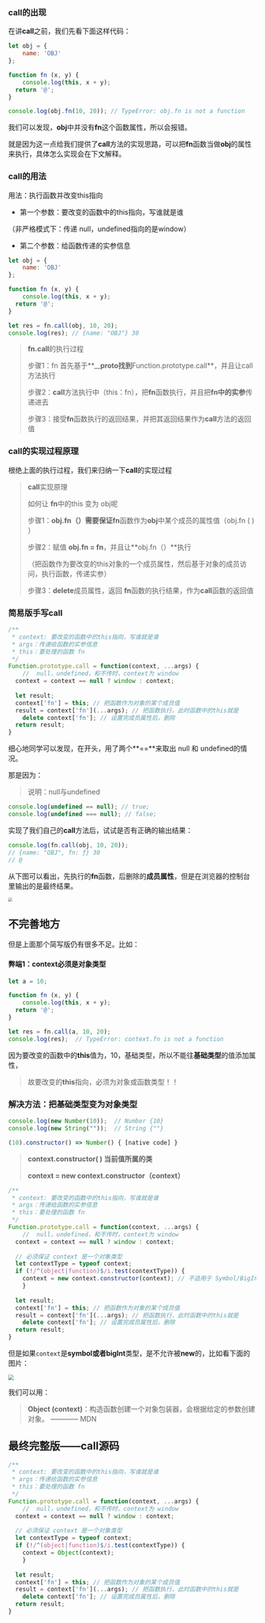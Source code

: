 ### call的出现

在讲**call**之前，我们先看下面这样代码：

```js
let obj = {
	name: 'OBJ'  
};

function fn (x, y) {
	console.log(this, x + y); 
  return '@';
}

console.log(obj.fn(10, 20)); // TypeError: obj.fn is not a function
```

我们可以发现，**obj**中并没有**fn**这个函数属性，所以会报错。

就是因为这一点给我们提供了**call**方法的实现思路，可以把**fn**函数当做**obj**的属性来执行，具体怎么实现会在下文解释。

### call的用法

用法：执行函数并改变this指向

- 第一个参数：要改变的函数中的this指向，写谁就是谁

（非严格模式下：传递 null，undefined指向的是window）

- 第二个参数：给函数传递的实参信息

```js
let obj = {
	name: 'OBJ'  
};

function fn (x, y) {
	console.log(this, x + y); 
  return '@';
}

let res = fn.call(obj, 10, 20);
console.log(res); // {name: "OBJ"} 30
```

> **fn.call**的执行过程
>
> 步骤1：fn 首先基于**____proto__**找到**Function.prototype.call**，并且让call方法执行
>
> 步骤2：**call**方法执行中（this：fn），把**fn**函数执行，并且把**fn中的实参**传递进去
>
> 步骤3：接受**fn**函数执行的返回结果，并把其返回结果作为**call**方法的返回值

### call的实现过程原理

根绝上面的执行过程，我们来归纳一下**call**的实现过程

> **call**实现原理 
>
> 如何让 **fn**中的this 变为 obj呢 
>
> 步骤1：**obj.fn（）**需要保证**fn**函数作为**obj**中某个成员的属性值（obj.fn ( ) ）
>
> 步骤2：赋值 **obj.fn = fn**，并且让**obj.fn（）**执行 
>
> ​	（把函数作为要改变的this对象的一个成员属性，然后基于对象的成员访问，执行函数，传递实参）
>
> 步骤3：**delete**成员属性，返回 **fn**函数的执行结果，作为**call**函数的返回值

### 简易版手写call

```js
/**
 * context: 要改变的函数中的this指向，写谁就是谁
 * args：传递给函数的实参信息
 * this：要处理的函数 fn
 */
Function.prototype.call = function(context, ...args) {
	//  null，undefined，和不传时，context为 window
  context = context == null ? window : context;
  
  let result;
  context['fn'] = this; // 把函数作为对象的某个成员值
  result = context['fn'](...args); // 把函数执行，此时函数中的this就是
	delete context['fn']; // 设置完成员属性后，删除
  return result;
}
```

细心地同学可以发现，在开头，用了两个**==**来取出 null 和 undefined的情况。

那是因为：

> 说明：null与undefined

```js
console.log(undefined == null); // true;
console.log(undefined === null); // false;
```

实现了我们自己的**call**方法后，试试是否有正确的输出结果：

```js
console.log(fn.call(obj, 10, 20)); 
// {name: "OBJ", fn: ƒ} 30
// @
```

从下图可以看出，先执行的**fn**函数，后删除的**成员属性**，但是在浏览器的控制台里输出的是最终结果。

<img src="https://tva1.sinaimg.cn/large/007S8ZIlly1gi7wh9qro7j30ju07a758.jpg" style="zoom: 50%;" />

## 不完善地方

但是上面那个简写版仍有很多不足。比如：

#### 弊端1：context必须是对象类型

```js
let a = 10;

function fn (x, y) {
	console.log(this, x + y); 
  return '@';
}

let res = fn.call(a, 10, 20);
console.log(res);  // TypeError: context.fn is not a function
```

因为要改变的函数中的**this**值为，10，基础类型，所以不能往**基础类型**的值添加属性，

> 故要改变的**this**指向，必须为对象或函数类型！！

### 解决方法：把**基础类型**变为对象类型

```js
console.log(new Number(10));  // Number {10}
console.log(new String(""));  // String {""}

(10).constructor() => Number() { [native code] }
```

> **context.constructor( ) 当前值所属的类**
>
> **context  =  new context.constructor（context）**

```js
/**
 * context: 要改变的函数中的this指向，写谁就是谁
 * args：传递给函数的实参信息
 * this：要处理的函数 fn
 */
Function.prototype.call = function(context, ...args) {
	//  null，undefined，和不传时，context为 window
  context = context == null ? window : context;
  
  // 必须保证 context 是一个对象类型
  let contextType = typeof context;
  if (!/^(object|function)$/i.test(contextType)) {
  	context = new context.constructor(context); // 不适用于 Symbol/BigInt
	}
  
  let result;
  context['fn'] = this; // 把函数作为对象的某个成员值
  result = context['fn'](...args); // 把函数执行，此时函数中的this就是
	delete context['fn']; // 设置完成员属性后，删除
  return result;
}
```

但是如果`context`是**symbol或者bigInt**类型，是不允许被**new**的，比如看下面的图片：

<img src="https://tva1.sinaimg.cn/large/007S8ZIlly1giccizyierj30ou0g2jts.jpg" style="zoom:67%;" />

我们可以用：

>**Object (context)**：构造函数创建一个对象包装器，会根据给定的参数创建对象。 ———— MDN

## 最终完整版——call源码

```js
/**
 * context: 要改变的函数中的this指向，写谁就是谁
 * args：传递给函数的实参信息
 * this：要处理的函数 fn
 */
Function.prototype.call = function(context, ...args) {
	//  null，undefined，和不传时，context为 window
  context = context == null ? window : context;
  
  // 必须保证 context 是一个对象类型
  let contextType = typeof context;
  if (!/^(object|function)$/i.test(contextType)) {
  	context = Object(context);
	}
  
  let result;
  context['fn'] = this; // 把函数作为对象的某个成员值
  result = context['fn'](...args); // 把函数执行，此时函数中的this就是
	delete context['fn']; // 设置完成员属性后，删除
  return result;
}
```


